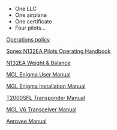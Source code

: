 * One LLC
* One airplane
* One certificate
* Four pilots...

[Operations policy](Operations.md)

[Sonex N132EA Pilots Operating Handbook](Sonex_POH.pdf)

[N132EA Weight & Balance](weight_and_balance.jpg)

[MGL Enigma User Manual](MGL_EFIS_user_manual.pdf) 

[MGL Enigma Installation Manual](Enigma.pdf) 

[T2000SFL Transponder Manual](T2000SFL.pdf)

[MGL V6 Transceiver Manual](V6_Transceiver_Manual.pdf)

[Aerovee Manual](AeroVee_2.1_Manual.pdf)
